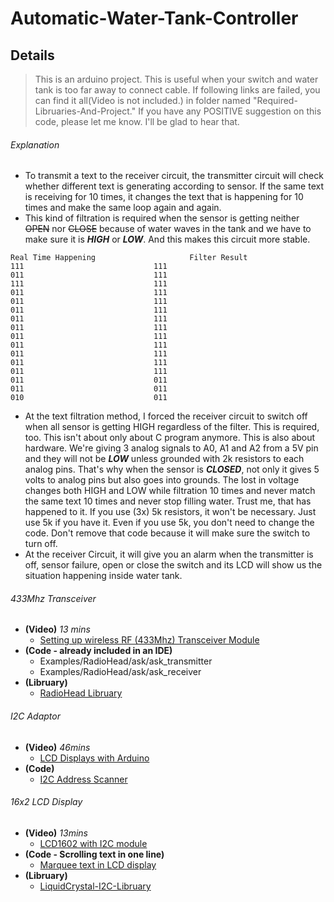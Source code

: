 # Automatic-Water-Tank-Controller
## Details
> This is an arduino project.
> This is useful when your switch and water tank is too far away to connect cable.
> If following links are failed, you can find it all(Video is not included.) in folder named "Required-Libruaries-And-Project."
> If you have any POSITIVE suggestion on this code, please let me know. I'll be glad to hear that.

###### Explanation
- To transmit a text to the receiver circuit, the transmitter circuit will check whether different text is generating according to sensor. If the same text is receiving for 10 times, it changes the text that is happening for 10 times and make the same loop again and again. 
- This kind of filtration is required when the sensor is getting neither ~~OPEN~~ nor ~~CLOSE~~ because of water waves in the tank and we have to make sure it is ***HIGH*** or ***LOW***. And this makes this circuit more stable.
```
Real Time Happening						Filter Result
111								111
011								111
111								111
011								111
011								111
011								111
011								111
011								111
011								111
011								111
011								111
011								111
011								111
011								011
011								011
010								011
```
- At the text filtration method, I forced the receiver circuit to switch off when all sensor is getting HIGH regardless of the filter. This is required, too. This isn't about only about C program anymore. This is also about hardware. We're giving 3 analog signals to A0, A1 and A2 from a 5V pin and they will not be ***LOW*** unless grounded with 2k resistors to each analog pins. That's why when the sensor is ***CLOSED***, not only it gives 5 volts to analog pins but also goes into grounds. The lost in voltage changes both HIGH and LOW while filtration 10 times and never match the same text 10 times and never stop filling water. Trust me, that has happened to it. If you use (3x) 5k resistors, it won't be necessary. Just use 5k if you have it. Even if you use 5k, you don't need to change the code. Don't remove that code because it will make sure the switch to turn off.
- At the receiver Circuit, it will give you an alarm when the transmitter is off, sensor failure, open or close the switch and its LCD will show us the situation happening inside water tank.

###### 433Mhz Transceiver
- **(Video)** *13 mins*
   - [Setting up wireless RF (433Mhz) Transceiver Module](https://www.youtube.com/watch?v=txSrx5druXg)
- **(Code - already included in an IDE)** 
   - Examples/RadioHead/ask/ask_transmitter
   - Examples/RadioHead/ask/ask_receiver
- **(Libruary)**
   - [RadioHead Libruary](http://www.airspayce.com/mikem/arduino/RadioHead/index.html)

###### I2C Adaptor
- **(Video)** *46mins*
   - [LCD Displays with Arduino](https://www.youtube.com/watch?v=wEbGhYjn4QI&t=1746s)
- **(Code)**
   - [I2C Address Scanner](https://playground.arduino.cc/Main/I2cScanner/)

###### 16x2 LCD Display
- **(Video)** *13mins* 
   - [LCD1602 with I2C module](https://www.youtube.com/watch?v=q9YC_GVHy5A)
- **(Code - Scrolling text in one line)**
   - [Marquee text in LCD display](https://forum.arduino.cc/index.php?topic=422542.0)
- **(Libruary)**
   - [LiquidCrystal-I2C-Libruary](https://github.com/fdebrabander/Arduino-LiquidCrystal-I2C-library)
